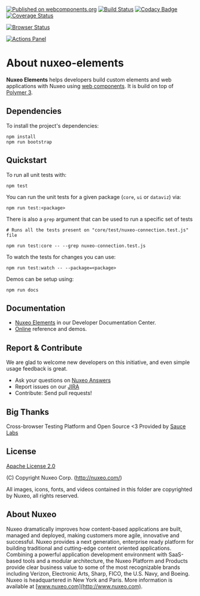 [![Published on webcomponents.org](https://img.shields.io/badge/webcomponents.org-published-blue.svg)](https://www.webcomponents.org/element/nuxeo/nuxeo-elements)
[![Build Status](https://jenkins.webui.dev.nuxeo.com/buildStatus/icon?job=nuxeo%2Fnuxeo-elements%2Fmaster)](https://jenkins.webui.dev.nuxeo.com/job/nuxeo/job/nuxeo-elements/job/master/)
[![Codacy Badge](https://api.codacy.com/project/badge/Grade/b6e719e30d53435e8a76230067aade3b)](https://www.codacy.com/app/Nuxeo/nuxeo-elements)
[![Coverage Status](https://coveralls.io/repos/github/nuxeo/nuxeo-elements/badge.svg)](https://coveralls.io/github/nuxeo/nuxeo-elements)

[![Browser Status](https://badges.herokuapp.com/sauce/nuxeo-elements?name=nuxeo-elements-master)](https://saucelabs.com/u/nuxeo-elements)

[![Actions Panel](https://img.shields.io/badge/actionspanel-enabled-brightgreen)](https://www.actionspanel.app/app/nuxeo/nuxeo-elements)

# About nuxeo-elements

**Nuxeo Elements** helps developers build custom elements and web applications with Nuxeo using [web components](https://developer.mozilla.org/en-US/docs/Web/Web_Components). It is build on top of [Polymer 3](https://polymer-library.polymer-project.org/3.0/docs/about_30).

## Dependencies

To install the project's dependencies:

```
npm install
npm run bootstrap
```

## Quickstart

To run all unit tests with:

```
npm test
```

You can run the unit tests for a given package (`core`, `ui` or `dataviz`) via:

```
npm run test:<package>
```

There is also a `grep` argument that can be used to run a specific set of tests

```
# Runs all the tests present on "core/test/nuxeo-connection.test.js" file

npm run test:core -- --grep nuxeo-connection.test.js
```

To watch the tests for changes you can use:

```
npm run test:watch -- --package=<package>
```

Demos can be setup using:

```
npm run docs
```

## Documentation

- [Nuxeo Elements](https://doc.nuxeo.com/x/XJCRAQ) in our Developer Documentation Center.
- [Online](http://nuxeo.github.io/nuxeo-elements) reference and demos.

## Report & Contribute

We are glad to welcome new developers on this initiative, and even simple usage feedback is great.
- Ask your questions on [Nuxeo Answers](http://answers.nuxeo.com)
- Report issues on our [JIRA](https://jira.nuxeo.com/browse/ELEMENTS)
- Contribute: Send pull requests!

## Big Thanks

Cross-browser Testing Platform and Open Source <3 Provided by [Sauce Labs](https://saucelabs.com)

## License

[Apache License 2.0](https://www.apache.org/licenses/LICENSE-2.0.txt)

(C) Copyright Nuxeo Corp. (http://nuxeo.com/)

All images, icons, fonts, and videos contained in this folder are copyrighted by Nuxeo, all rights reserved.

## About Nuxeo
Nuxeo dramatically improves how content-based applications are built, managed and deployed, making customers more agile, innovative and successful. Nuxeo provides a next generation, enterprise ready platform for building traditional and cutting-edge content oriented applications. Combining a powerful application development environment with SaaS-based tools and a modular architecture, the Nuxeo Platform and Products provide clear business value to some of the most recognizable brands including Verizon, Electronic Arts, Sharp, FICO, the U.S. Navy, and Boeing. Nuxeo is headquartered in New York and Paris. More information is available at [www.nuxeo.com](http://www.nuxeo.com).

